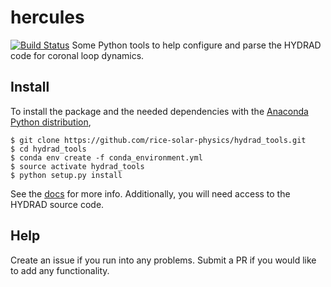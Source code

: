 # hercules
[![Build Status](https://travis-ci.org/rice-solar-physics/hydrad_tools.svg?branch=master)](https://travis-ci.org/rice-solar-physics/hydrad_tools)
Some Python tools to help configure and parse the HYDRAD code for coronal loop dynamics.

## Install
To install the package and the needed dependencies with the [Anaconda Python distribution](https://www.anaconda.com/download/),
```
$ git clone https://github.com/rice-solar-physics/hydrad_tools.git
$ cd hydrad_tools
$ conda env create -f conda_environment.yml
$ source activate hydrad_tools
$ python setup.py install
```
See the [docs](https://rice-solar-physics.github.io/hydrad_tools/) for more info. Additionally, you will need access to the HYDRAD source code.

## Help
Create an issue if you run into any problems. Submit a PR if you would like to add any functionality.

